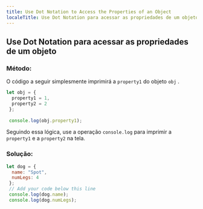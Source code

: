 ```yaml
---
title: Use Dot Notation to Access the Properties of an Object
localeTitle: Use Dot Notation para acessar as propriedades de um objeto
---
```

## Use Dot Notation para acessar as propriedades de um objeto

### Método:

O código a seguir simplesmente imprimirá a `property1` do objeto `obj` .

```javascript
let obj = { 
  property1 = 1, 
  property2 = 2 
 }; 
 
 console.log(obj.property1); 
```

Seguindo essa lógica, use a operação `console.log` para imprimir a `property1` e a `property2` na tela.

### Solução:

```javascript
let dog = { 
  name: "Spot", 
  numLegs: 4 
 }; 
 // Add your code below this line 
 console.log(dog.name); 
 console.log(dog.numLegs); 

```